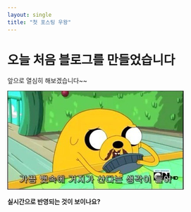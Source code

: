 ```yaml
---
layout: single
title: "첫 포스팅 우왕"
---
```


# 오늘 처음 블로그를 만들었습니다

앞으로 열심히 해보겠습니다~~

![images](../images/2022-07-11-first/images.jpg)

**실시간으로 반영되는 것이 보이나요?**
